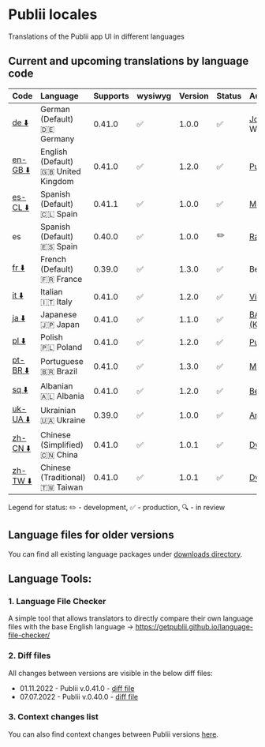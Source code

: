 # Publii locales
Translations of the Publii app UI in different languages

## Current and upcoming translations by language code

| Code                                                                                                          | Language                                          | Supports  | wysiwyg            | Version | Status             | Author                                                          |
| :------------------------------------------------------------------------------------------------------------ | :------------------------------------------------ | :-------- | :----------------- | :------ | :----------------- | :-------------------------------------------------------------- |
| [de :arrow_down:](https://github.com/GetPublii/Publii-ui-locales/blob/main/downloads/0.40.0/de.zip)           | German (Default)<br>:de: Germany                  | 0.41.0    | :white_check_mark: | 1.0.0   | :white_check_mark: | [Johannes Keyser](https://github.com/JoKeyser), Sebastian Wiemer(https://github.com/snwiem)                 |
| [en-GB :arrow_down:](https://github.com/GetPublii/Publii-ui-locales/blob/main/downloads/0.41.0/en-gb.zip)     | English (Default)<br>:uk: United Kingdom          | 0.41.0    | :white_check_mark: | 1.2.0   | :white_check_mark: | [Publii Team](https://github.com/GetPublii)                     |
| [es-CL :arrow_down:](https://github.com/elmikewalsh/Publii-ui-locales/raw/main/downloads/0.41.1/es-cl.zip)                                                                                                            | Spanish (Default)<br>:chile: Spain                   | 0.41.1    | :white_check_mark: | 1.0.0   | :white_check_mark:          | [Michael Walsh](https://github.com/elmikewalsh)         |                     |
| es                                                                                                            | Spanish (Default)<br>:es: Spain                   | 0.40.0    | :white_check_mark: | 1.0.0   | :pencil2:          | [Ramon Benitez-Pagan](https://github.com/rbenitezpagan)         
| [fr :arrow_down:](https://github.com/GetPublii/Publii-ui-locales/blob/main/downloads/0.39.0/fr.zip)           | French (Default)<br>:fr: France                   | 0.39.0    | :white_check_mark: | 1.3.0   | :white_check_mark: | Benoit SALLÉ                                                    |
| [it :arrow_down:](https://github.com/GetPublii/Publii-ui-locales/blob/main/downloads/0.41.0/it.zip)           | Italian<br>:it: Italy                             | 0.41.0    | :white_check_mark: | 1.2.0   | :white_check_mark: | [Vittorio Ramponi](https://github.com/gpsblues)                 |
| [ja :arrow_down:](https://github.com/GetPublii/Publii-ui-locales/blob/main/downloads/0.41.0/ja.zip)           | Japanese<br>:jp: Japan                            | 0.41.0    | :white_check_mark: | 1.1.0   | :white_check_mark: | [BALLOON \| FU-SEN <br>(Keiichi Shiga)](https://github.com/fu-sen)   |
| [pl :arrow_down:](https://github.com/GetPublii/Publii-ui-locales/blob/main/downloads/0.41.0/pl.zip)           | Polish<br>:poland: Poland                         | 0.41.0    | :white_check_mark: | 1.2.0   | :white_check_mark: | [Publii Team](https://github.com/GetPublii)                     |
| [pt-BR :arrow_down:](https://github.com/GetPublii/Publii-ui-locales/blob/main/downloads/0.41.0/pt-br.zip)     | Portuguese<br>:brazil: Brazil                     | 0.41.0    | :white_check_mark: | 1.3.0   | :white_check_mark: | [Marcio Duarte](https://github.com/pagelab)                     |
| [sq :arrow_down:](https://github.com/GetPublii/Publii-ui-locales/blob/main/downloads/0.41.0/sq.zip)           | Albanian<br>:albania: Albania                     | 0.41.0    | :white_check_mark: | 1.2.0   | :white_check_mark: | [Besmir Godole](https://github.com/bgodole)                     |
| [uk-UA :arrow_down:](https://github.com/GetPublii/Publii-ui-locales/blob/main/downloads/0.39.0/uk-ua.zip)     | Ukrainian<br>:ukraine: Ukraine                    | 0.39.0    | :white_check_mark: | 1.0.0   | :white_check_mark: | [Andrew Notea](https://github.com/andrewnotea)                  |
| [zh-CN :arrow_down:](https://github.com/GetPublii/Publii-ui-locales/blob/main/downloads/0.41.0/zh-cn.zip)     | Chinese (Simplified)<br>:cn: China                | 0.41.0    | :white_check_mark: | 1.0.1   | :white_check_mark: | [Dyxang](https://github.com/dyxang)                             |
| [zh-TW :arrow_down:](https://github.com/GetPublii/Publii-ui-locales/blob/main/downloads/0.41.0/zh-tw.zip)     | Chinese (Traditional)<br>:taiwan: Taiwan          | 0.41.0    | :white_check_mark: | 1.0.1   | :white_check_mark: | [Dyxang](https://github.com/dyxang)                             |

Legend for status: :pencil2: - development, :white_check_mark: - production, :mag: - in review

## Language files for older versions

You can find all existing language packages under [downloads directory](https://github.com/GetPublii/Publii-ui-locales/blob/main/downloads/).
## Language Tools:

### 1. Language File Checker

A simple tool that allows translators to directly compare their own language files with the base English language &rarr; https://getpublii.github.io/language-file-checker/

### 2. Diff files

All changes between versions are visible in the below diff files:

* 01.11.2022 - Publii v.0.41.0 - [diff file](https://github.com/GetPublii/Publii-ui-locales/blob/main/diff-files/v.0.41.0.diff)
* 07.07.2022 - Publii v.0.40.0 - [diff file](https://github.com/GetPublii/Publii-ui-locales/blob/main/diff-files/v.0.40.0.diff)

### 3. Context changes list

You can also find context changes between Publii versions [here](https://github.com/GetPublii/Publii-ui-locales/tree/main/changes-list).
